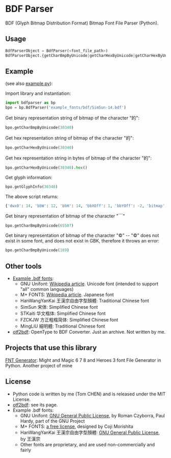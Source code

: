# BDF Parser

BDF (Glyph Bitmap Distribution Format) Bitmap Font File Parser (Python).

## Usage

```python
BdfParserObject = BdfParser(<font_file_path>)
BdfParserObject.{getCharBmpByUnicode|getCharHexByUnicode|getCharHexByUnicode|getGlyphInfo}(<unicode_decimal>)
```

## Example

(see also [example.py](https://github.com/tomchen/bdfparser/blob/master/example.py)):

Import library and instantiation:

```python
import bdfparser as bp
bpo = bp.BdfParser('example_fonts/bdf/SimSun-14.bdf')
```

Get binary representation string of bitmap of the character "的":

```python
bpo.getCharBmpByUnicode(30340)
```

Get hex representation string of bitmap of the character "的":

```python
bpo.getCharHexByUnicode(30340)
```

Get hex representation string in bytes of bitmap of the character "的":

```python
bpo.getCharHexByUnicode(30340).hex()
```

Get glyph information:

```python
bpo.getGlyphInfo(30340)
```

The above script returns:

```python
{'dwx0': 14, 'bbW': 12, 'bbH': 14, 'bbXOff': 1, 'bbYOff': -2, 'bitmap': '2100\n2100\n41F0\nFA10\n8C10\n8810\n8910\nF890\n8890\n8810\n8810\n8810\nF810\n8860', 'outputW': 14, 'outputH': 15, 'shadowedOutputW': 15, 'shadowedOutputH': 16, 'glowedOutputW': 16, 'glowedOutputH': 17}
```

Get binary representation of bitmap of the character "￣"

```python
bpo.getCharBmpByUnicode(65507)
```

Get binary representation of bitmap of the character "©" -- "©" does not exist in some font, and does not exist in GBK, therefore it throws an error:

```python
bpo.getCharBmpByUnicode(169)
```

## Other tools
* [Example .bdf fonts](https://github.com/tomchen/bdfparser/tree/master/example_fonts/bdf):
  * GNU Unifont: [Wikipedia article](https://en.wikipedia.org/wiki/GNU_Unifont). Unicode font (intended to support "all" common languages)
  * M+ FONTS: [Wikipedia article](https://en.wikipedia.org/wiki/M%2B_FONTS). Japanese font
  * HanWangYanKai 王漢宗自由字型顏體: Traditional Chinese font
  * SimSun 宋体: Simplified Chinese font
  * STKaiti 华文楷体: Simplified Chinese font
  * FZCKJW 方正粗楷简体: Simplified Chinese font
  * MingLiU 細明體: Traditional Chinese font
* [otf2bdf](https://github.com/tomchen/bdfparser/tree/master/tools/otf2bdf): OpenType to BDF Converter. Just an archive. Not written by me.

## Projects that use this library

[FNT Generator](https://github.com/might-and-magic/fnt-generator): Might and Magic 6 7 8 and Heroes 3 font File Generator in Python. Another project of mine

## License

* Python code is written by me (Tom CHEN) and is released under the MIT License.
* [otf2bdf](https://github.com/tomchen/bdfparser/tree/master/tools/otf2bdf): see its page.
* Example .bdf fonts:
  * GNU Unifont: [GNU General Public License](https://www.gnu.org/licenses/old-licenses/gpl-2.0.en.html), by Roman Czyborra, Paul Hardy, part of the GNU Project
  * M+ FONTS: [a free license](https://mplus-fonts.osdn.jp/about-en.html#license), designed by Coji Morishita
  * HanWangYanKai 王漢宗自由字型顏體: [GNU General Public License](https://www.gnu.org/licenses/old-licenses/gpl-2.0.en.html), by 王漢宗
  * Other fonts are proprietary, and are used non-commercially and fairly

